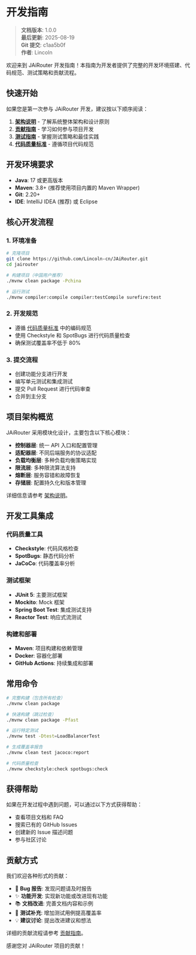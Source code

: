 ﻿# 开发指南

<!-- 版本信息 -->
> **文档版本**: 1.0.0  
> **最后更新**: 2025-08-19  
> **Git 提交**: c1aa5b0f  
> **作者**: Lincoln
<!-- /版本信息 -->



欢迎来到 JAiRouter 开发指南！本指南为开发者提供了完整的开发环境搭建、代码规范、测试策略和贡献流程。

## 快速开始

如果您是第一次参与 JAiRouter 开发，建议按以下顺序阅读：

1. **[架构说明](architecture.md)** - 了解系统整体架构和设计原则
2. **[贡献指南](contributing.md)** - 学习如何参与项目开发
3. **[测试指南](testing.md)** - 掌握测试策略和最佳实践
4. **[代码质量标准](code-quality.md)** - 遵循项目代码规范

## 开发环境要求

- **Java**: 17 或更高版本
- **Maven**: 3.8+ (推荐使用项目内置的 Maven Wrapper)
- **Git**: 2.20+
- **IDE**: IntelliJ IDEA (推荐) 或 Eclipse

## 核心开发流程

### 1. 环境准备
```bash
# 克隆项目
git clone https://github.com/Lincoln-cn/JAiRouter.git
cd jairouter

# 构建项目（中国用户推荐）
./mvnw clean package -Pchina

# 运行测试
./mvnw compiler:compile compiler:testCompile surefire:test
```

### 2. 开发规范
- 遵循 [代码质量标准](code-quality.md) 中的编码规范
- 使用 Checkstyle 和 SpotBugs 进行代码质量检查
- 确保测试覆盖率不低于 80%

### 3. 提交流程
- 创建功能分支进行开发
- 编写单元测试和集成测试
- 提交 Pull Request 进行代码审查
- 合并到主分支

## 项目架构概览

JAiRouter 采用模块化设计，主要包含以下核心模块：

- **控制器层**: 统一 API 入口和配置管理
- **适配器层**: 不同后端服务的协议适配
- **负载均衡层**: 多种负载均衡策略实现
- **限流层**: 多种限流算法支持
- **熔断层**: 服务容错和故障恢复
- **存储层**: 配置持久化和版本管理

详细信息请参考 [架构说明](architecture.md)。

## 开发工具集成

### 代码质量工具
- **Checkstyle**: 代码风格检查
- **SpotBugs**: 静态代码分析
- **JaCoCo**: 代码覆盖率分析

### 测试框架
- **JUnit 5**: 主要测试框架
- **Mockito**: Mock 框架
- **Spring Boot Test**: 集成测试支持
- **Reactor Test**: 响应式流测试

### 构建和部署
- **Maven**: 项目构建和依赖管理
- **Docker**: 容器化部署
- **GitHub Actions**: 持续集成和部署

## 常用命令

```bash
# 完整构建（包含所有检查）
./mvnw clean package

# 快速构建（跳过检查）
./mvnw clean package -Pfast

# 运行特定测试
./mvnw test -Dtest=LoadBalancerTest

# 生成覆盖率报告
./mvnw clean test jacoco:report

# 代码质量检查
./mvnw checkstyle:check spotbugs:check
```

## 获得帮助

如果在开发过程中遇到问题，可以通过以下方式获得帮助：

- 查看项目文档和 FAQ
- 搜索已有的 GitHub Issues
- 创建新的 Issue 描述问题
- 参与社区讨论

## 贡献方式

我们欢迎各种形式的贡献：

- 🐛 **Bug 报告**: 发现问题请及时报告
- ✨ **功能开发**: 实现新功能或改进现有功能
- 📚 **文档改进**: 完善文档内容和示例
- 🧪 **测试补充**: 增加测试用例提高覆盖率
- 💡 **建议讨论**: 提出改进建议和想法

详细的贡献流程请参考 [贡献指南](contributing.md)。

感谢您对 JAiRouter 项目的贡献！